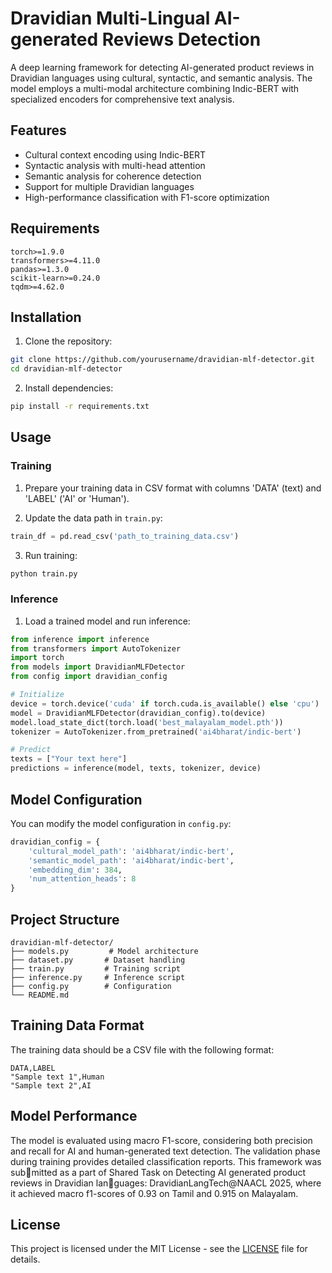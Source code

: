 # Dravidian Multi-Lingual AI-generated Reviews Detection

A deep learning framework for detecting AI-generated product reviews in Dravidian languages using cultural, syntactic, and semantic analysis. The model employs a multi-modal architecture combining Indic-BERT with specialized encoders for comprehensive text analysis.

## Features

- Cultural context encoding using Indic-BERT
- Syntactic analysis with multi-head attention
- Semantic analysis for coherence detection
- Support for multiple Dravidian languages
- High-performance classification with F1-score optimization

## Requirements

```
torch>=1.9.0
transformers>=4.11.0
pandas>=1.3.0
scikit-learn>=0.24.0
tqdm>=4.62.0
```

## Installation

1. Clone the repository:
```bash
git clone https://github.com/yourusername/dravidian-mlf-detector.git
cd dravidian-mlf-detector
```

2. Install dependencies:
```bash
pip install -r requirements.txt
```

## Usage

### Training

1. Prepare your training data in CSV format with columns 'DATA' (text) and 'LABEL' ('AI' or 'Human').

2. Update the data path in `train.py`:
```python
train_df = pd.read_csv('path_to_training_data.csv')
```

3. Run training:
```bash
python train.py
```

### Inference

1. Load a trained model and run inference:
```python
from inference import inference
from transformers import AutoTokenizer
import torch
from models import DravidianMLFDetector
from config import dravidian_config

# Initialize
device = torch.device('cuda' if torch.cuda.is_available() else 'cpu')
model = DravidianMLFDetector(dravidian_config).to(device)
model.load_state_dict(torch.load('best_malayalam_model.pth'))
tokenizer = AutoTokenizer.from_pretrained('ai4bharat/indic-bert')

# Predict
texts = ["Your text here"]
predictions = inference(model, texts, tokenizer, device)
```

## Model Configuration

You can modify the model configuration in `config.py`:
```python
dravidian_config = {
    'cultural_model_path': 'ai4bharat/indic-bert',
    'semantic_model_path': 'ai4bharat/indic-bert',
    'embedding_dim': 384,
    'num_attention_heads': 8
}
```

## Project Structure

```
dravidian-mlf-detector/
├── models.py         # Model architecture
├── dataset.py       # Dataset handling
├── train.py         # Training script
├── inference.py     # Inference script
├── config.py        # Configuration
└── README.md
```

## Training Data Format

The training data should be a CSV file with the following format:

```csv
DATA,LABEL
"Sample text 1",Human
"Sample text 2",AI
```

## Model Performance

The model is evaluated using macro F1-score, considering both precision and recall for AI and human-generated text detection. The validation phase during training provides detailed classification reports. This framework was submitted as a part of Shared Task on Detecting AI generated product reviews in Dravidian languages: DravidianLangTech@NAACL 2025, where it achieved macro f1-scores of 0.93 on Tamil and 0.915 on Malayalam.


## License

This project is licensed under the MIT License - see the [LICENSE](LICENSE) file for details.


